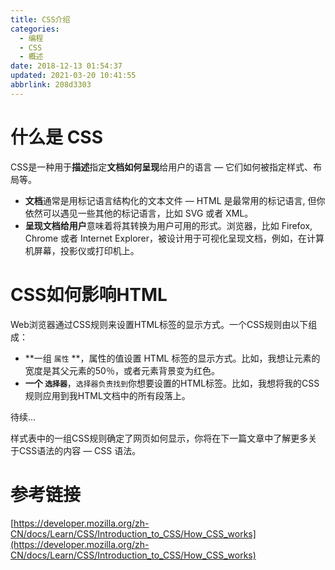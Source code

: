 ```yaml
---
title: CSS介绍
categories: 
  - 编程
  - CSS
  - 概述
date: 2018-12-13 01:54:37
updated: 2021-03-20 10:41:55
abbrlink: 208d3303
---
```

# 什么是 CSS
CSS是一种用于**描述**指定**文档如何呈现**给用户的语言 — 它们如何被指定样式、布局等。
- **文档**通常是用标记语言结构化的文本文件 — HTML 是最常用的标记语言, 但你依然可以遇见一些其他的标记语言，比如 SVG 或者 XML。
- **呈现文档给用户**意味着将其转换为用户可用的形式。浏览器，比如 Firefox, Chrome 或者 Internet Explorer，被设计用于可视化呈现文档，例如，在计算机屏幕，投影仪或打印机上。
# CSS如何影响HTML
Web浏览器通过CSS规则来设置HTML标签的显示方式。一个CSS规则由以下组成：
- **一组 `属性` **，属性的值设置 HTML 标签的显示方式。比如，我想让元素的宽度是其父元素的50％，或者元素背景变为红色。
- **一个 `选择器`**，`选择器负责找到`你想要设置的HTML标签。比如，我想将我的CSS规则应用到我HTML文档中的所有段落上。

待续...

样式表中的一组CSS规则确定了网页如何显示，你将在下一篇文章中了解更多关于CSS语法的内容 — CSS 语法。
# 参考链接
[https://developer.mozilla.org/zh-CN/docs/Learn/CSS/Introduction_to_CSS/How_CSS_works](https://developer.mozilla.org/zh-CN/docs/Learn/CSS/Introduction_to_CSS/How_CSS_works)
